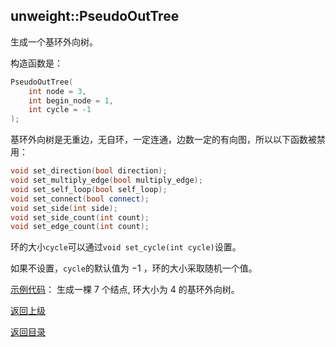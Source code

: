 ## unweight::PseudoOutTree

生成一个基环外向树。

构造函数是：
```cpp
PseudoOutTree(
    int node = 3, 
    int begin_node = 1, 
    int cycle = -1
);
```

基环外向树是无重边，无自环，一定连通，边数一定的有向图，所以以下函数被禁用：
```cpp
void set_direction(bool direction);
void set_multiply_edge(bool multiply_edge);
void set_self_loop(bool self_loop);
void set_connect(bool connect);
void set_side(int side);
void set_side_count(int count);
void set_edge_count(int count);
```

环的大小`cycle`可以通过`void set_cycle(int cycle)`设置。

如果不设置，`cycle`的默认值为 $-1$ ，环的大小采取随机一个值。

[示例代码](../../../examples/unweight_pseudo_out_tree.cpp)：
生成一棵 $7$ 个结点, 环大小为 $4$ 的基环外向树。

[返回上级](./summary.md)

[返回目录](../../home.md)